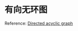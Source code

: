 # 有向无环图




Reference: [Directed acyclic graph](https://en.wikipedia.org/wiki/Directed_acyclic_graph)
